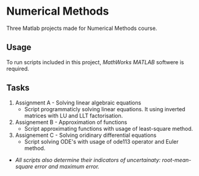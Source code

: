 # Numerical Methods
Three Matlab projects made for Numerical Methods course.
## Usage
To run scripts included in this project, *MathWorks MATLAB* softwere is required. 
## Tasks
1. Assignment A - Solving linear algebraic equations
    -  Script programmaticly solving linear equations. It using inverted matrices with LU and LLT factorisation.  
2. Assignement B - Approximation of functions
    -   Script approximating functions with usage of least-square method. 
3. Assignement C - Solving oridinary differential equations
    - Script solving ODE's with usage of ode113 operator and Euler method.
- *All scripts also determine their indicators of uncertainaty: root-mean-square error and maximum error.*
